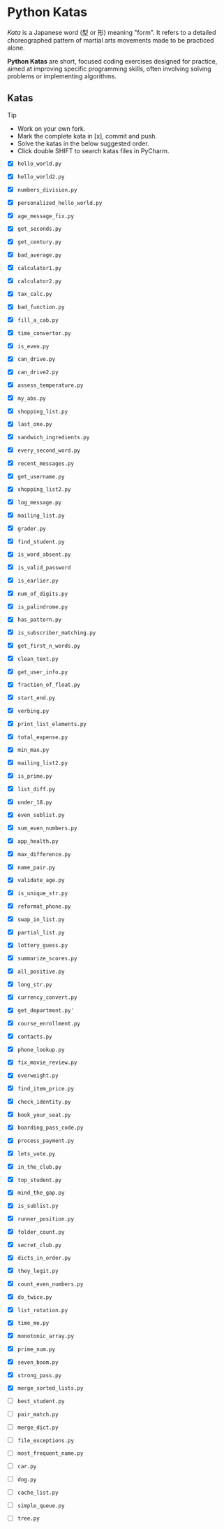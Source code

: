 # Python Katas

_Kata_ is a Japanese word (型 or 形) meaning "form". It refers to a detailed choreographed pattern of martial arts movements made to be practiced alone.

**Python Katas** are short, focused coding exercises designed for practice, aimed at improving specific programming skills, often involving solving problems or implementing algorithms.



## Katas

> [!TIP]
> - Work on your own fork.
> - Mark the complete kata in \[x], commit and push. 
> - Solve the katas in the below suggested order.
> - Click double SHIFT to search katas files in PyCharm.


- [X] `hello_world.py`
- [X] `hello_world2.py`
- [X] `numbers_division.py`
- [X] `personalized_hello_world.py`
- [X] `age_message_fix.py`
- [X] `get_seconds.py`
- [X] `get_century.py`
- [X] `bad_average.py`
- [X] `calculator1.py`
- [X] `calculator2.py`
- [X] `tax_calc.py`
- [X] `bad_function.py`
- [X] `fill_a_cab.py`
- [X] `time_convertor.py`
- [X] `is_even.py`
- [X] `can_drive.py`
- [X] `can_drive2.py`
- [X] `assess_temperature.py`

- [X] `my_abs.py`
- [X] `shopping_list.py`
- [X] `last_one.py`
- [X] `sandwich_ingredients.py`
- [X] `every_second_word.py`
- [X] `recent_messages.py`
- [X] `get_username.py`
- [X] `shopping_list2.py`
- [X] `log_message.py`
- [X] `mailing_list.py`
- [X] `grader.py`
- [X] `find_student.py`
- [X] `is_word_absent.py`
- [X] `is_valid_password`
- [X] `is_earlier.py`
- [X] `num_of_digits.py`
- [X] `is_palindrome.py`
- [X] `has_pattern.py`

- [X] `is_subscriber_matching.py`
- [X] `get_first_n_words.py`
- [X] `clean_text.py`
- [X] `get_user_info.py`
- [X] `fraction_of_float.py`
- [X] `start_end.py`
- [X] `verbing.py`
- [X] `print_list_elements.py`
- [X] `total_expense.py`
- [X] `min_max.py`
- [X] `mailing_list2.py`
- [X] `is_prime.py`
- [X] `list_diff.py`
- [X] `under_18.py`
- [X] `even_sublist.py`
- [X] `sum_even_numbers.py`
- [X] `app_health.py`
- [X] `max_difference.py`
- [X] `name_pair.py`
- [X] `validate_age.py`

- [X] `is_unique_str.py`     
- [X] `reformat_phone.py`    
- [X] `swap_in_list.py`      
- [X] `partial_list.py`      
- [X] `lottery_guess.py`     
- [X] `summarize_scores.py`  
- [X] `all_positive.py`      
- [X] `long_str.py`          
- [X] `currency_convert.py`  
- [X] `get_department.py'`   
- [X] `course_enrollment.py` 
- [X] `contacts.py`          
- [X] `phone_lookup.py`      
- [X] `fix_movie_review.py`  
- [X] `overweight.py`        
- [X] `find_item_price.py`   
- [X] `check_identity.py`    
- [X] `book_your_seat.py`    
- [X] `boarding_pass_code.py`
- [X] `process_payment.py`


- [X] `lets_vote.py`       
- [X] `in_the_club.py`     
- [X] `top_student.py`     
- [X] `mind_the_gap.py`    
- [X] `is_sublist.py`      
- [X] `runner_position.py` 
- [X] `folder_count.py`    
- [X] `secret_club.py`     
- [X] `dicts_in_order.py`  
- [X] `they_legit.py`  


- [X] `count_even_numbers.py`
- [X] `do_twice.py`          
- [X] `list_rotation.py`     
- [X] `time_me.py`           
- [X] `monotonic_array.py`   
- [X] `prime_num.py`
- [X] `seven_boom.py`
- [X] `strong_pass.py`       
- [X] `merge_sorted_lists.py`
- [ ] `best_student.py`
- [ ] `pair_match.py`
- [ ] `merge_dict.py`


- [ ] `file_exceptions.py`
- [ ] `most_frequent_name.py`
- [ ] `car.py`
- [ ] `dog.py`
- [ ] `cache_list.py`
- [ ] `simple_queue.py`
- [ ] `tree.py`


